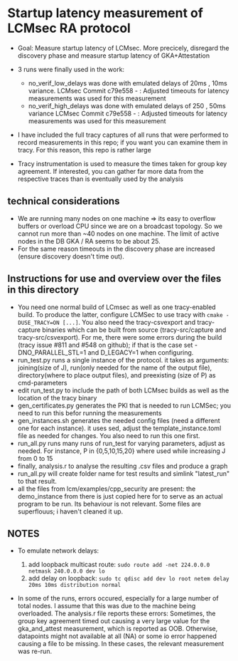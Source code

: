 # Startup latency measurement of LCMsec RA protocol

* Goal: Measure startup latency of LCMsec. More precicely, disregard the discovery phase and measure startup latency of GKA+Attestation

* 3 runs were finally used in the work:
    * no_verif_low_delays was done with emulated delays of 20ms , 10ms variance. LCMsec Commit c79e558 - : Adjusted timeouts for latency measurements was used for this measurement
    * no_verif_high_delays was done with emulated delays of 250 , 50ms variance LCMsec Commit c79e558 - : Adjusted timeouts for latency measurements was used for this measurement

* I have included the full tracy captures of all runs that were performed to record measurements in this repo; if you want you can examine them in tracy. For this reason, this repo is rather large

* Tracy instrumentation is used to measure the times taken for group key agreement. If interested, you can gather far more data from the respective traces than is eventually used by the analysis

## technical considerations

* We are running many nodes on one machine => its easy to overflow buffers or overload CPU since we are on a broadcast topology. So we cannot run more than ~40 nodes on one machine. The limit of active nodes in the DB GKA / RA seems to be about 25.
* For the same reason timeouts in the discovery phase are increased (ensure discovery doesn't time out).

## Instructions for use and overview over the files in this directory
* You need one normal build of LCmsec as well as one tracy-enabled build. To produce the latter, configure LCMSec to use tracy with `cmake -DUSE_TRACY=ON [...]`. You also need the tracy-csvexport and tracy-capture binaries which can be built from source (tracy-src/capture and tracy-src/csvexport). For me, there were some errors during the build (tracy issue #811 and #548 on github); if that is the case set -DNO_PARALLEL_STL=1 and D_LEGACY=1 when configuring.
* run_test.py runs a single instance of the protocol. it takes as arguments: joining(size of J), run(only needed for the name of the output file), directory(where to place output files), and preexisting (size of P) as cmd-parameters
* edit run_test.py to include the path of both LCMsec builds as well as the location of the tracy binary
* gen_certificates.py generates the PKI that is needed to run LCMSec; you need to run this befor running the measurements
* gen_instances.sh generates the needed config files (need a different one for each instance). it uses sed, adjust the template_instance.toml file as needed for changes. You also need to run this one first.
* run_all.py runs many runs of run_test for varying parameters, adjust as needed. For instance, P in {0,5,10,15,20} where used while increasing J from 0 to 15
* finally, analysis.r to analyse the resulting .csv files and produce a graph
* run_all.py will create folder name for test results and simlink "latest_run" to that result.
* all the files from lcm/examples/cpp_security are present: the demo_instance from there is just copied here for to serve as an actual program to be run. Its behaviour is not relevant. Some files are superflouus; i haven't cleaned it up.

## NOTES

* To emulate network delays:
    1. add loopback multicast route: `sudo route add -net 224.0.0.0 netmask 240.0.0.0 dev lo`
    2. add delay on loopback: `sudo tc qdisc add dev lo root netem delay 20ms 10ms distribution normal`

* In some of the runs, errors occured, especially for a large number of total nodes. I assume that this was due to the machine being overloaded. The analysis.r file reports these errors: Sometimes, the group key agreement timed out causing a very large value for the gka_and_attest measurement, which is reported as OOB. Otherwise, datapoints might not available at all (NA) or some io error happened causing a file to be missing. In these cases, the relevant measurement was re-run.
